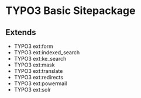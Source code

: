 TYPO3 Basic Sitepackage
========================

## Extends
* TYPO3 ext:form
* TYPO3 ext:indexed_search
* TYPO3 ext:ke_search
* TYPO3 ext:mask
* TYPO3 ext:translate
* TYPO3 ext:redirects
* TYPO3 ext:powermail
* TYPO3 ext:solr
